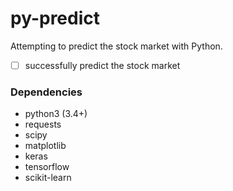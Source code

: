 # py-predict

Attempting to predict the stock market with Python.

- [ ] successfully predict the stock market

### Dependencies
- python3 (3.4+)
- requests
- scipy
- matplotlib
- keras
- tensorflow
- scikit-learn
